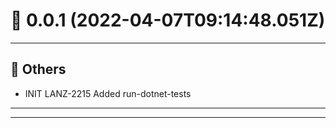 # :confetti_ball: 0.0.1 (2022-04-07T09:14:48.051Z)
- - -
## :newspaper: Others
* INIT LANZ-2215 Added run-dotnet-tests
- - -
- - -
